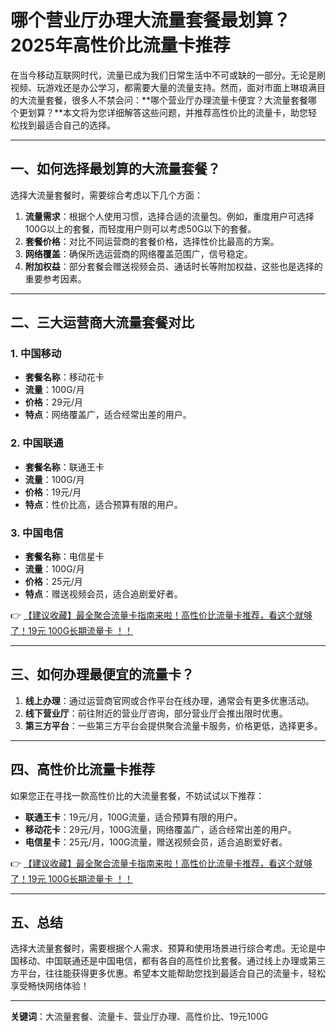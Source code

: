 # 哪个营业厅办理大流量套餐最划算？2025年高性价比流量卡推荐

在当今移动互联网时代，流量已成为我们日常生活中不可或缺的一部分。无论是刷视频、玩游戏还是办公学习，都需要大量的流量支持。然而，面对市面上琳琅满目的大流量套餐，很多人不禁会问：**哪个营业厅办理流量卡便宜？大流量套餐哪个更划算？**本文将为您详细解答这些问题，并推荐高性价比的流量卡，助您轻松找到最适合自己的选择。

---

## 一、如何选择最划算的大流量套餐？

选择大流量套餐时，需要综合考虑以下几个方面：

1. **流量需求**：根据个人使用习惯，选择合适的流量包。例如，重度用户可选择100G以上的套餐，而轻度用户则可以考虑50G以下的套餐。
2. **套餐价格**：对比不同运营商的套餐价格，选择性价比最高的方案。
3. **网络覆盖**：确保所选运营商的网络覆盖范围广，信号稳定。
4. **附加权益**：部分套餐会赠送视频会员、通话时长等附加权益，这些也是选择的重要参考因素。

---

## 二、三大运营商大流量套餐对比

### 1. 中国移动
- **套餐名称**：移动花卡
- **流量**：100G/月
- **价格**：29元/月
- **特点**：网络覆盖广，适合经常出差的用户。

### 2. 中国联通
- **套餐名称**：联通王卡
- **流量**：100G/月
- **价格**：19元/月
- **特点**：性价比高，适合预算有限的用户。

### 3. 中国电信
- **套餐名称**：电信星卡
- **流量**：100G/月
- **价格**：25元/月
- **特点**：赠送视频会员，适合追剧爱好者。

👉 [【建议收藏】最全聚合流量卡指南来啦！高性价比流量卡推荐，看这个就够了！19元 100G长期流量卡 ！！](https://bit.ly/Liuliangka)

---

## 三、如何办理最便宜的流量卡？

1. **线上办理**：通过运营商官网或合作平台在线办理，通常会有更多优惠活动。
2. **线下营业厅**：前往附近的营业厅咨询，部分营业厅会推出限时优惠。
3. **第三方平台**：一些第三方平台会提供聚合流量卡服务，价格更低，选择更多。

---

## 四、高性价比流量卡推荐

如果您正在寻找一款高性价比的大流量套餐，不妨试试以下推荐：

- **联通王卡**：19元/月，100G流量，适合预算有限的用户。
- **移动花卡**：29元/月，100G流量，网络覆盖广，适合经常出差的用户。
- **电信星卡**：25元/月，100G流量，赠送视频会员，适合追剧爱好者。

👉 [【建议收藏】最全聚合流量卡指南来啦！高性价比流量卡推荐，看这个就够了！19元 100G长期流量卡 ！！](https://bit.ly/Liuliangka)

---

## 五、总结

选择大流量套餐时，需要根据个人需求、预算和使用场景进行综合考虑。无论是中国移动、中国联通还是中国电信，都有各自的高性价比套餐。通过线上办理或第三方平台，往往能获得更多优惠。希望本文能帮助您找到最适合自己的流量卡，轻松享受畅快网络体验！

---

**关键词**：大流量套餐、流量卡、营业厅办理、高性价比、19元100G